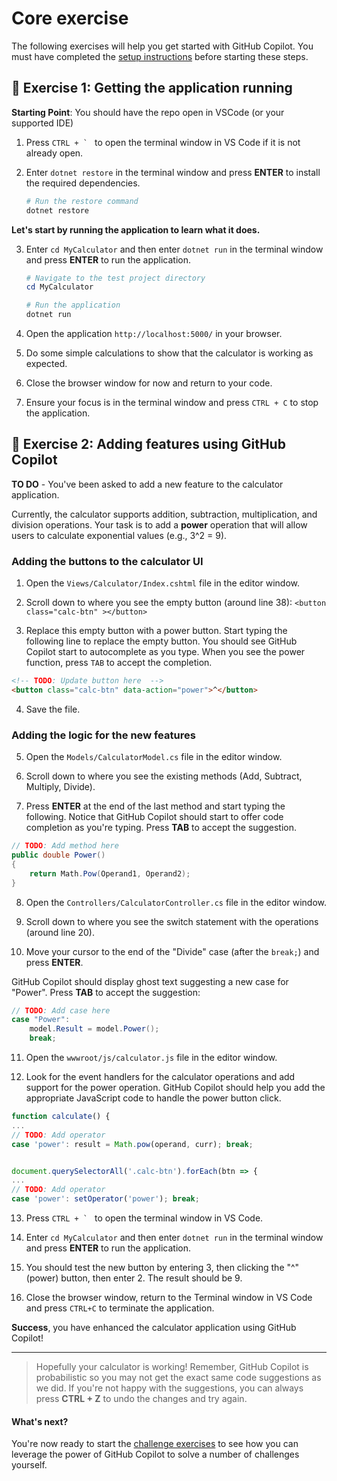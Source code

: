 # Core exercise

The following exercises will help you get started with GitHub Copilot. You must have completed the [setup instructions](<./1. setup.md>) before starting these steps.

## 🔄 Exercise 1: Getting the application running

**Starting Point**: You should have the repo open in VSCode (or your supported IDE)

1. Press ```CTRL + ` ``` to open the terminal window in VS Code if it is not already open.

2. Enter ```dotnet restore``` in the terminal window and press **ENTER** to install the required dependencies.
    ```powershell
    # Run the restore command
    dotnet restore
    ```
**Let's start by running the application to learn what it does.**

3. Enter ```cd MyCalculator``` and then enter ```dotnet run``` in the terminal window and press **ENTER** to run the application.
    ```powershell
    # Navigate to the test project directory
    cd MyCalculator

    # Run the application
    dotnet run
    ```
4. Open the application ```http://localhost:5000/``` in your browser.

5. Do some simple calculations to show that the calculator is working as expected.

6. Close the browser window for now and return to your code.

7. Ensure your focus is in the terminal window and press ``` CTRL + C ``` to stop the application.

## 🚀 Exercise 2: Adding features using GitHub Copilot

**TO DO** - You've been asked to add a new feature to the calculator application.

Currently, the calculator supports addition, subtraction, multiplication, and division operations. Your task is to add a **power** operation that will allow users to calculate exponential values (e.g., 3^2 = 9).

### Adding the buttons to the calculator UI

1. Open the ```Views/Calculator/Index.cshtml``` file in the editor window.

2. Scroll down to where you see the empty button (around line 38): ```<button class="calc-btn" ></button>```

3. Replace this empty button with a power button. Start typing the following line to replace the empty button. You should see GitHub Copilot start to autocomplete as you type. When you see the power function, press ```TAB``` to accept the completion.

```html
<!-- TODO: Update button here  -->
<button class="calc-btn" data-action="power">^</button>
```

4. Save the file.

### Adding the logic for the new features

5. Open the ```Models/CalculatorModel.cs``` file in the editor window.

6. Scroll down to where you see the existing methods (Add, Subtract, Multiply, Divide).

7. Press **ENTER** at the end of the last method and start typing the following. Notice that GitHub Copilot should start to offer code completion as you're typing. Press **TAB** to accept the suggestion.

```csharp
// TODO: Add method here
public double Power()
{
    return Math.Pow(Operand1, Operand2);
}
```

8. Open the ```Controllers/CalculatorController.cs``` file in the editor window.

9. Scroll down to where you see the switch statement with the operations (around line 20).

10. Move your cursor to the end of the "Divide" case (after the ```break;```) and press **ENTER**.

GitHub Copilot should display ghost text suggesting a new case for "Power". Press **TAB** to accept the suggestion:

```csharp
// TODO: Add case here
case "Power":
    model.Result = model.Power();
    break;
```

11. Open the ```wwwroot/js/calculator.js``` file in the editor window.

12. Look for the event handlers for the calculator operations and add support for the power operation. GitHub Copilot should help you add the appropriate JavaScript code to handle the power button click.

```javascript
function calculate() {
...
// TODO: Add operator
case 'power': result = Math.pow(operand, curr); break;


document.querySelectorAll('.calc-btn').forEach(btn => {
...
// TODO: Add operator
case 'power': setOperator('power'); break;
```

13. Press ```CTRL + ` ``` to open the terminal window in VS Code.

14. Enter ```cd MyCalculator``` and then enter ```dotnet run``` in the terminal window and press **ENTER** to run the application.

15. You should test the new button by entering 3, then clicking the "^" (power) button, then enter 2. The result should be 9.

16. Close the browser window, return to the Terminal window in VS Code and press ```CTRL+C``` to terminate the application.

**Success**, you have enhanced the calculator application using GitHub Copilot!

---

> Hopefully your calculator is working! Remember, GitHub Copilot is probabilistic so you may not get the exact same code suggestions as we did. If you're not happy with the suggestions, you can always press **CTRL + Z** to undo the changes and try again.

#### What's next?
You're now ready to start the [challenge exercises](<./3. challenge exercises.md>) to see how you can leverage the power of GitHub Copilot to solve a number of challenges yourself.